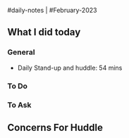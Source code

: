 #daily-notes | #February-2023

## What I did today


### General

- Daily Stand-up and huddle: 54 mins

### To Do


### To Ask


## Concerns For Huddle


